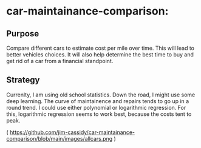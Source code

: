 # car-maintainance-comparison: 

## Purpose
Compare different cars to estimate cost per mile over time.  This will lead
to better vehicles choices.  It will also help determine the best time to buy
and get rid of a car from a financial standpoint.

## Strategy
Currenlty, I am using old school statistics.  Down the road, I might use some
deep learning.  The curve of maintainence and repairs tends to go up in a round
trend.  I could use either polynomial or logarithmic regression.  For this, logarithmic
regression seems to work best, because the costs tent to peak.

( https://github.com/jim-cassidy/car-maintainance-comparison/blob/main/images/allcars.png )


